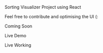Sorting Visualizer Project using React

Feel free to contribute and optimising the UI (:

Coming Soon

Live Demo

Live Working
